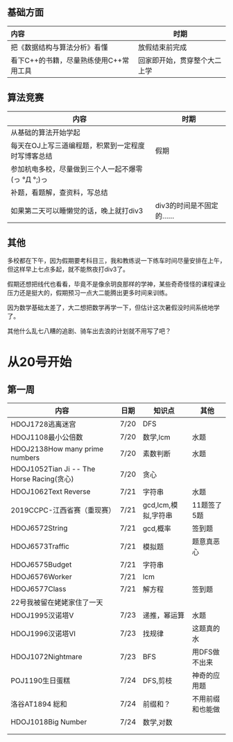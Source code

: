 ## 基础方面

| 内容                                   | 时期                         |
| :------------------------------------- | ---------------------------- |
| 把《数据结构与算法分析》看懂           | 放假结束前完成               |
| 看下C++的书籍，尽量熟练使用C++常用工具 | 回家即开始，贯穿整个大二上学 |

## 算法竞赛

| 内容                                               | 时期                   |
| -------------------------------------------------- | ---------------------- |
| 从基础的算法开始学起                               |                        |
| 每天在OJ上写三道编程题，积累到一定程度时写博客总结 | 假期                   |
| 参加杭电多校，尽量做到三个人一起不爆零(っ °Д °;)っ |                        |
| 补题，看题解，查资料，写总结                       |                        |
| 如果第二天可以睡懒觉的话，晚上就打div3             | div3的时间是不固定的…… |

## 其他

多校都在下午，因为假期要考科目三，我和教练说一下练车时间尽量安排在上午，但这样早上七点多起，就不能熬夜打div3了。

假期还想把线代也看看，毕竟不是像余玥良那样的学神，某些奇奇怪怪的课程课业压力还是挺大的，假期预习一点大二能腾出更多时间来训练。

因为数学基础太差了，大二想把数学再学一下，但估计这次暑假没时间系统地学了。

其他什么乱七八糟的追剧、骑车出去浪的计划就不用写了吧？

# 从20号开始

## 第一周

| 内容                                      | 日期 | 知识点              | 其他             |
| ----------------------------------------- | ---- | ------------------- | ---------------- |
| HDOJ1728逃离迷宫                          | 7/20 | DFS                 |                  |
| HDOJ1108最小公倍数                        | 7/20 | 数学,lcm            | 水题             |
| HDOJ2138How many prime numbers            | 7/20 | 素数判断            | 水题             |
| HDOJ1052Tian Ji -- The Horse Racing(贪心) | 7/20 | 贪心                |                  |
| HDOJ1062Text Reverse                      | 7/21 | 字符串              | 水题             |
| 2019CCPC-江西省赛（重现赛）               | 7/21 | gcd,lcm,模拟,字符串 | 11题签了5题      |
| HDOJ6572String                            | 7/21 | gcd,概率            | 签到题           |
| HDOJ6573Traffic                           | 7/21 | 模拟题              | 题意真恶心       |
| HDOJ6575Budget                            | 7/21 | 字符串              |                  |
| HDOJ6576Worker                            | 7/21 | lcm                 |                  |
| HDOJ6577Class                             | 7/21 | 解方程              | 签到题           |
| 22号我被留在姥姥家住了一天                |      |                     |                  |
| HDOJ1995汉诺塔V                           | 7/23 | 递推，幂运算        | 水题             |
| HDOJ1996汉诺塔VI                          | 7/23 | 找规律              | 这题真的水       |
| HDOJ1072Nightmare                         | 7/23 | BFS                 | 用DFS做不出来    |
| POJ1190生日蛋糕                           | 7/24 | DFS,剪枝            | 神奇的应用题     |
| 洛谷AT1894 総和                           | 7/24 | 前缀和？            | 不用前缀和也能做 |
| HDOJ1018Big Number                        | 7/24 | 数学,对数           |                  |
|                                           |      |                     |                  |
|                                           |      |                     |                  |
